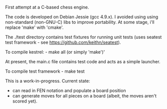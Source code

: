 
First attempt at a C-based chess engine.

The code is developed on Debian Jessie (gcc 4.9.x). I avoided using using non-standard (non-GNU-C) libs to improve portability. At some stage, i'll replace 'make' with 'cmake'. 

The ./test directory contains test fixtures for running unit tests (uses seatest test framework - see https://github.com/keithn/seatest). 

To compile kestrel:
      - make all (or simply 'make')'
      
At present, the main.c file contains test code and acts as a simple launcher.

To compile test framework
      - make test



This is a work-in-progress. Current state:
- can read in FEN notation and populate a board position
- can generate moves for all pieces on a board (albeit, the moves aren't scored yet).







